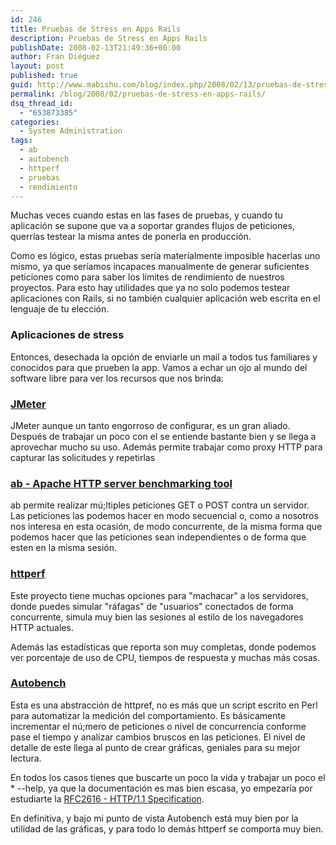 ```yaml
---
id: 246
title: Pruebas de Stress en Apps Rails
description: Pruebas de Stress en Apps Rails
publishDate: 2008-02-13T21:49:36+00:00
author: Fran Diéguez
layout: post
published: true
guid: http://www.mabishu.com/blog/index.php/2008/02/13/pruebas-de-stress-en-apps-rails/
permalink: /blog/2008/02/pruebas-de-stress-en-apps-rails/
dsq_thread_id:
  - "653873385"
categories:
  - System Administration
tags:
  - ab
  - autobench
  - httperf
  - pruebas
  - rendimiento
---
```

Muchas veces cuando estas en las fases de pruebas, y cuando tu aplicación se supone que va a soportar grandes flujos de peticiones, querrías testear la misma antes de ponerla en producción.

Como es lógico, estas pruebas sería materialmente imposible hacerlas uno mismo, ya que seríamos incapaces manualmente de generar suficientes peticiones como para saber los límites de rendimiento de nuestros proyectos.
Para esto hay utilidades que ya no solo podemos testear aplicaciones con Rails, si no también cualquier aplicación web  escrita en el lenguaje de tu elección.
### Aplicaciones de stress

Entonces, desechada la opción de enviarle un mail a todos tus familiares y conocidos para que prueben la app. Vamos a echar un ojo al mundo del software libre para ver los recursos que nos brinda:

### <a href="http://jakarta.apache.org/jmeter/" title="JMeter">JMeter</a>

JMeter aunque un tanto engorroso de configurar, es un gran aliado. Después de trabajar un poco con el se entiende bastante bien y se llega a aprovechar mucho su uso. Adem&aacute;s permite trabajar como proxy HTTP para capturar las solicitudes y repetirlas
### <a href="http://httpd.apache.org/docs/2.0/programs/ab.html">ab - Apache HTTP server benchmarking tool</a>
ab permite realizar mú;ltiples peticiones GET o POST contra un servidor. Las peticiones las podemos hacer en modo secuencial o, como a nosotros nos interesa en esta ocasión, de modo concurrente, de la misma forma que podemos hacer que las peticiones sean independientes o de forma que esten en la misma sesión.

### <a href="http://www.hpl.hp.com/research/linux/httperf/" title="httperf benchmarking tool">httperf</a>

Este proyecto tiene muchas opciones para "machacar" a los servidores, donde puedes simular "r&aacute;fagas" de "usuarios" conectados de forma concurrente, simula muy bien las sesiones al estilo de los navegadores HTTP actuales.

Adem&aacute;s las estadísticas que reporta son muy completas, donde podemos ver porcentaje de uso de CPU, tiempos de respuesta y muchas m&aacute;s cosas.

### <a href="http://www.xenoclast.org/autobench/" title="Autobench benchmarking tool">Autobench</a>

Esta es una abstracción de httpref, no es m&aacute;s que un script escrito en Perl para automatizar la medición del comportamiento. Es b&aacute;sicamente incrementar el nú;mero de peticiones o nivel de concurrencia conforme pase el tiempo y analizar cambios bruscos en las peticiones.
El nivel de detalle de este llega al punto de crear gr&aacute;ficas, geniales para su mejor lectura.

En todos los casos tienes que buscarte un poco la vida y trabajar un poco el * --help, ya que la documentación es mas bien escasa, yo empezaría por estudiarte la <a href="http://www.w3.org/Protocols/rfc2616/rfc2616.html" title="Especificación de HTTP/1.1">RFC2616 - HTTP/1.1 Specification</a>.

En definitiva, y bajo mi punto de vista Autobench est&aacute; muy bien por la utilidad de las gr&aacute;ficas, y para todo lo dem&aacute;s httperf se comporta muy bien.
